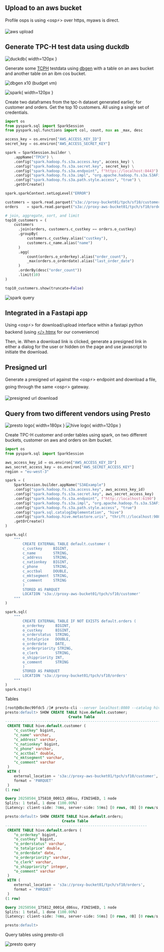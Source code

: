 ## Upload to an aws bucket
Profile osps is using &lt;osp⚡&gt; over https, myaws is direct.

![aws upload](img/output.webp)

## Generate TPC-H test data using duckdb

![duckdb](img/DuckDB_Logo-horizontal.svg){ width=120px }

Generate some [TCPH](https://www.tpc.org/tpch/) testdata using <i class="fab fa-github"> </i> [dbgen](https://github.com/jeroenflvr/dbgen) with a table on an aws bucket and another table on an ibm cos bucket. 

![dbgen x10 (budget vm)](img/dbgen.webp)

![spark](img/Apache_Spark_logo.svg){ width=120px }

Create two dataframes from the tpc-h dataset generated earlier, for customer and orders.
Get the top 10 customers.
All using a single set of credentials.

```python
import os
from pyspark.sql import SparkSession
from pyspark.sql.functions import col, count, max as _max, desc

access_key = os.environ["AWS_ACCESS_KEY_ID"]
secret_key = os.environ["AWS_ACCESS_SECRET_KEY"]

spark = SparkSession.builder \
    .appName("TPCH") \
    .config("spark.hadoop.fs.s3a.access.key", access_key) \
    .config("spark.hadoop.fs.s3a.secret.key", secret_key) \
    .config("spark.hadoop.fs.s3a.endpoint", f"https://localhost:8443") \
    .config("spark.hadoop.fs.s3a.impl", "org.apache.hadoop.fs.s3a.S3AFileSystem") \
    .config("spark.hadoop.fs.s3a.path.style.access", "true") \
    .getOrCreate()

spark.sparkContext.setLogLevel("ERROR")

customers = spark.read.parquet("s3a://proxy-bucket01/tpch/sf10/customer/")
orders    = spark.read.parquet("s3a://proxy-aws-bucket01/tpch/sf10/orders/")

# join, aggregate, sort, and limit
top10_customers = (
    customers
      .join(orders, customers.c_custkey == orders.o_custkey)
      .groupBy(
          customers.c_custkey.alias("custkey"),
          customers.c_name.alias("name")
      )
      .agg(
          count(orders.o_orderkey).alias("order_count"),
          _max(orders.o_orderdate).alias("last_order_date")
      )
      .orderBy(desc("order_count"))
      .limit(10)
)

top10_customers.show(truncate=False)
```

![spark query](img/spark.webp)

## Integrated in a Fastapi app
Using &lt;osp⚡&gt; for download/upload interface within a fastapi python backend (using [&lt;/&gt; htmx](https://htmx.org/) for our convenience)

Then, ie. When a download link is clicked, generate a presigned link in either a dialog for the user or hidden on the page and use javascript to initiate the download.


## Presigned url
Generate a presigned url against the &lt;osp⚡&gt; endpoint and download a file, going through the same &lt;osp⚡&gt; gateway.

![presigned url download](img/presign_download.webp)

## Query from two different vendors using Presto
![presto logo](img/logo-presto-color.svg){ width=180px } 
![hive logo](img/Apache_Hive_logo.svg){ width=120px }

Create TPC-H customer and order tables using spark, on two different buckets, customer on aws and orders on ibm bucket.

```python
import os
from pyspark.sql import SparkSession

aws_access_key_id = os.environ["AWS_ACCESS_KEY_ID"]
aws_secret_access_key = os.environ["AWS_SECRET_ACCESS_KEY"]
region = "eu-west-3"

spark = (
    SparkSession.builder.appName("S3AExample")
    .config("spark.hadoop.fs.s3a.access.key", aws_access_key_id)
    .config("spark.hadoop.fs.s3a.secret.key", aws_secret_access_key)
    .config("spark.hadoop.fs.s3a.endpoint", f"http://localhost:6190")
    .config("spark.hadoop.fs.s3a.impl", "org.apache.hadoop.fs.s3a.S3AFileSystem")
    .config("spark.hadoop.fs.s3a.path.style.access", "true")
    .config("spark.sql.catalogImplementation", "hive")
    .config("spark.hadoop.hive.metastore.uris", "thrift://localhost:9083")
    .getOrCreate()
)

spark.sql(
    """
        CREATE EXTERNAL TABLE default.customer (
        c_custkey     BIGINT,
        c_name        STRING,
        c_address     STRING,
        c_nationkey   BIGINT,
        c_phone       STRING,
        c_acctbal     DOUBLE,
        c_mktsegment  STRING,
        c_comment     STRING
        )
        STORED AS PARQUET
        LOCATION 's3a://proxy-aws-bucket01/tpch/sf10/customer'
    """
)

spark.sql(
    """
        CREATE EXTERNAL TABLE IF NOT EXISTS default.orders (
        o_orderkey     BIGINT,
        o_custkey      BIGINT,
        o_orderstatus  STRING,
        o_totalprice   DOUBLE,
        o_orderdate    DATE,
        o_orderpriority STRING,
        o_clerk        STRING,
        o_shippriority INT,
        o_comment      STRING
        )
        STORED AS PARQUET
        LOCATION 's3a://proxy-bucket01/tpch/sf10/orders'
    """
)
spark.stop()
```

Tables
```SQL
[root@dbc8ec99fdc5 /]# presto-cli --server localhost:8080 --catalog hive --schema default
presto:default> SHOW CREATE TABLE hive.default.customer;
                             Create Table
-----------------------------------------------------------------------
 CREATE TABLE hive.default.customer (
    "c_custkey" bigint,
    "c_name" varchar,
    "c_address" varchar,
    "c_nationkey" bigint,
    "c_phone" varchar,
    "c_acctbal" double,
    "c_mktsegment" varchar,
    "c_comment" varchar
 )
 WITH (
    external_location = 's3a://proxy-aws-bucket01/tpch/sf10/customer',
    format = 'PARQUET'
 )
(1 row)

Query 20250504_175810_00013_d86su, FINISHED, 1 node
Splits: 1 total, 1 done (100.00%)
[Latency: client-side: 74ms, server-side: 59ms] [0 rows, 0B] [0 rows/s, 0B/s]

presto:default> SHOW CREATE TABLE hive.default.orders;
                          Create Table
-----------------------------------------------------------------
 CREATE TABLE hive.default.orders (
    "o_orderkey" bigint,
    "o_custkey" bigint,
    "o_orderstatus" varchar,
    "o_totalprice" double,
    "o_orderdate" date,
    "o_orderpriority" varchar,
    "o_clerk" varchar,
    "o_shippriority" integer,
    "o_comment" varchar
 )
 WITH (
    external_location = 's3a://proxy-bucket01/tpch/sf10/orders',
    format = 'PARQUET'
 )
(1 row)

Query 20250504_175812_00014_d86su, FINISHED, 1 node
Splits: 1 total, 1 done (100.00%)
[Latency: client-side: 74ms, server-side: 56ms] [0 rows, 0B] [0 rows/s, 0B/s]

presto:default>
```


Query tables using presto-cli

![presto query](img/presto_query.webp)